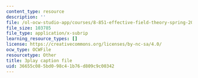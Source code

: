 ```yaml
---
content_type: resource
description: ''
file: /ol-ocw-studio-app/courses/8-851-effective-field-theory-spring-2013/36655c085bd098c41b76d809c9c00342_zd9aU90WzV8.srt
file_size: 103785
file_type: application/x-subrip
learning_resource_types: []
license: https://creativecommons.org/licenses/by-nc-sa/4.0/
ocw_type: OCWFile
resourcetype: Other
title: 3play caption file
uid: 36655c08-5bd0-98c4-1b76-d809c9c00342
---
```

